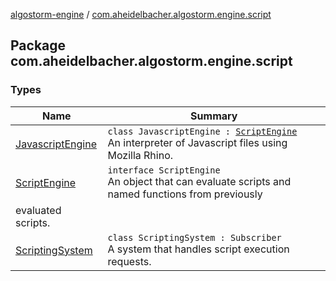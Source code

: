 [algostorm-engine](../index.md) / [com.aheidelbacher.algostorm.engine.script](.)

## Package com.aheidelbacher.algostorm.engine.script

### Types

| Name | Summary |
|---|---|
| [JavascriptEngine](-javascript-engine/index.md) | `class JavascriptEngine : `[`ScriptEngine`](-script-engine/index.md)<br>An interpreter of Javascript files using Mozilla Rhino. |
| [ScriptEngine](-script-engine/index.md) | `interface ScriptEngine`<br>An object that can evaluate scripts and named functions from previously
evaluated scripts. |
| [ScriptingSystem](-scripting-system/index.md) | `class ScriptingSystem : Subscriber`<br>A system that handles script execution requests. |
